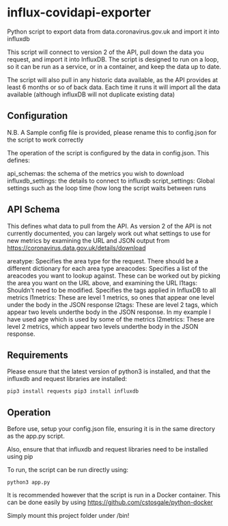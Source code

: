 # influx-covidapi-exporter
Python script to export data from data.coronavirus.gov.uk and import it into influxdb

This script will connect to version 2 of the API, pull down the data you request, and import it into InfluxDB. The script is designed to run on a loop, so it can be run as a service, or in a container, and keep the data up to date.

The script will also pull in any historic data available, as the API provides at least 6 months or so of back data. Each time it runs it will import all the data available (although influxDB will not duplicate existing data)

## Configuration

N.B. A Sample config file is provided, please rename this to config.json for the script to work correctly

The operation of the script is configured by the data in config.json. This defines:

api_schemas: the schema of the metrics you wish to download
influxdb_settings: the details to connect to influxdb
script_settings: Global settings such as the loop time (how long the script waits between runs

## API Schema

This defines what data to pull from the API. As version 2 of the API is not currently documented, you can largely work out what settings to use for new metrics by examining the URL and JSON output from https://coronavirus.data.gov.uk/details/download

areatype: Specifies the area type for the request. There should be a different dictionary for each area type
areacodes: Specifies a list of the areacodes you want to lookup against. These can be worked out by picking the area you want on the URL above, and examining the URL
l1tags: Shouldn't need to be modified. Specifies the tags applied in InfluxDB to all metrics
l1metrics: These are level 1 metrics, so ones that appear one level under the body in the JSON response
l2tags: These are level 2 tags, which appear two levels underthe body in the JSON response. In my example I have used age which is used by some of the metrics
l2metrics: These are level 2 metrics, which appear two levels underthe body in the JSON response.

## Requirements

Please ensure that the latest version of python3 is installed, and that the influxdb and request libraries are installed:

`pip3 install requests
pip3 install influxdb`

## Operation

Before use, setup your config.json file, ensuring it is in the same directory as the app.py script.

Also, ensure that that influxdb and request libraries need to be installed using pip

To run, the script can be run directly using:

`python3 app.py`

It is recommended however that the script is run in a Docker container. This can be done easily by using https://github.com/cstosgale/python-docker

Simply mount this project folder under /bin!
